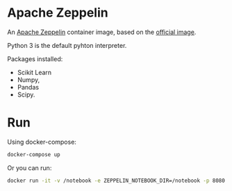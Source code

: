 # Apache Zeppelin

An [Apache Zeppelin](https://zeppelin.apache.org/) container image, based on the [official image](https://store.docker.com/community/images/apache/zeppelin).

Python 3 is the default pyhton interpreter.

Packages installed:
* Scikit Learn
* Numpy,
* Pandas
* Scipy.

# Run

Using docker-compose:
```sh
docker-compose up
```

Or you can run:
```sh
docker run -it -v /notebook -e ZEPPELIN_NOTEBOOK_DIR=/notebook -p 8080:8080 --name zeppelin ruloweb/zeppelin:0.8.0
```
